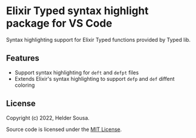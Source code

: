 # Elixir Typed syntax highlight package for VS Code

Syntax highlighting support for Elixir Typed functions provided by Typed lib.

## Features
  * Support syntax highlighting for `deft` and `defpt` files
  * Extends Elixir's syntax highlighting to support `defp` and `def` diffent coloring

## License

Copyright (c) 2022, Helder Sousa.

Source code is licensed under the [MIT License](LICENSE).
